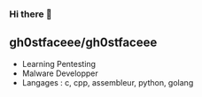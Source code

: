 ### Hi there 👋

**gh0stfaceee/gh0stfaceee** 
---

- Learning Pentesting
- Malware Developper
- Langages : c, cpp, assembleur, python, golang

